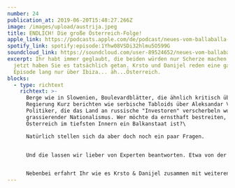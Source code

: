 ```yaml
---
number: 24
publication_at: 2019-06-20T15:48:27.266Z
image: /images/upload/austrija.jpeg
title: ENDLICH! Die große Österreich-Folge!
apple_link: https://podcasts.apple.com/de/podcast/neues-vom-ballaballa-balkan-episode-24-endlich-die/id1170436903?i=1000442112697
spotify_link: spotify:episode:1Yhw08VSDi32hlmu5O599G
soundcloud_link: https://soundcloud.com/user-89524652/neues-vom-ballaballa-balkan-episode-24-endlich-die-grose-osterreich-folge
excerpt: Ihr habt immer geglaubt, die beiden würden nur Scherze machen. Doch
  jetzt haben Sie es tatsächlich getan. Krsto und Danijel reden eine ganze
  Episode lang nur über Ibiza... äh...Österreich.
blocks:
  - type: richtext
    richtext: >-
      Berge wie in Slowenien, Boulevardblätter, die ähnlich kritisch über die
      Regierung Kurz berichten wie serbische Tabloids über Aleksandar Vučić,
      Politiker, die das Land an russische "Investoren" verscherbeln wollen und
      grassierender Nationalismus. Wer möchte da ernsthaft bestreiten, dass
      Österreich im tiefsten Innern ein Balkanstaat ist?\

      Natürlich stellen sich da aber doch noch ein paar Fragen.


      Und die lassen wir lieber von Experten beantworten. Etwa von der Rechtsextremismusexpertin Judith Goetz und dem ARD-Korrespondenten Srđan Govedarica. Am Ende - so viel sei verraten - haben wir Austrija ja doch lieb...irgendwie.


      Nebenbei erfahrt Ihr wie es Krsto & Danijel zusammen mit weiteren KollegInnen auf das Titelblatt eines kroatischen Fascho-Magazins gebracht haben, warum in Kroatien ein Wahlerfolg zur Spaltung einer Oppositionspartei führt und warum die serbische Premierministerin Kosovaren für Waldmenschen oder so etwas ähnliches hält.
---
```


